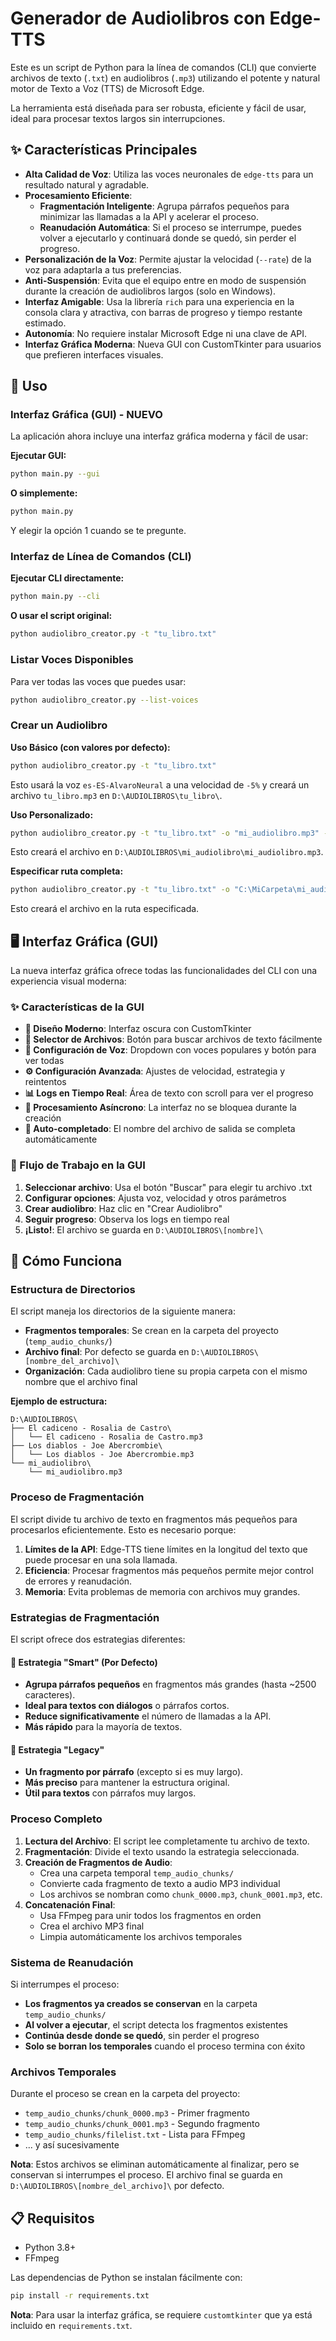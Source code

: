 # Generador de Audiolibros con Edge-TTS

Este es un script de Python para la línea de comandos (CLI) que convierte archivos de texto (`.txt`) en audiolibros (`.mp3`) utilizando el potente y natural motor de Texto a Voz (TTS) de Microsoft Edge.

La herramienta está diseñada para ser robusta, eficiente y fácil de usar, ideal para procesar textos largos sin interrupciones.

## ✨ Características Principales

- **Alta Calidad de Voz**: Utiliza las voces neuronales de `edge-tts` para un resultado natural y agradable.
- **Procesamiento Eficiente**:
    - **Fragmentación Inteligente**: Agrupa párrafos pequeños para minimizar las llamadas a la API y acelerar el proceso.
    - **Reanudación Automática**: Si el proceso se interrumpe, puedes volver a ejecutarlo y continuará donde se quedó, sin perder el progreso.
- **Personalización de la Voz**: Permite ajustar la velocidad (`--rate`) de la voz para adaptarla a tus preferencias.
- **Anti-Suspensión**: Evita que el equipo entre en modo de suspensión durante la creación de audiolibros largos (solo en Windows).
- **Interfaz Amigable**: Usa la librería `rich` para una experiencia en la consola clara y atractiva, con barras de progreso y tiempo restante estimado.
- **Autonomía**: No requiere instalar Microsoft Edge ni una clave de API.
- **Interfaz Gráfica Moderna**: Nueva GUI con CustomTkinter para usuarios que prefieren interfaces visuales.

## 🚀 Uso

### Interfaz Gráfica (GUI) - **NUEVO**

La aplicación ahora incluye una interfaz gráfica moderna y fácil de usar:

**Ejecutar GUI:**
```bash
python main.py --gui
```

**O simplemente:**
```bash
python main.py
```
Y elegir la opción 1 cuando se te pregunte.

### Interfaz de Línea de Comandos (CLI)

**Ejecutar CLI directamente:**
```bash
python main.py --cli
```

**O usar el script original:**
```bash
python audiolibro_creator.py -t "tu_libro.txt"
```

### Listar Voces Disponibles

Para ver todas las voces que puedes usar:
```bash
python audiolibro_creator.py --list-voices
```

### Crear un Audiolibro

**Uso Básico (con valores por defecto):**
```bash
python audiolibro_creator.py -t "tu_libro.txt"
```
Esto usará la voz `es-ES-AlvaroNeural` a una velocidad de `-5%` y creará un archivo `tu_libro.mp3` en `D:\AUDIOLIBROS\tu_libro\`.

**Uso Personalizado:**
```bash
python audiolibro_creator.py -t "tu_libro.txt" -o "mi_audiolibro.mp3" -v "es-MX-DaliaNeural" --rate=+10%
```
Esto creará el archivo en `D:\AUDIOLIBROS\mi_audiolibro\mi_audiolibro.mp3`.

**Especificar ruta completa:**
```bash
python audiolibro_creator.py -t "tu_libro.txt" -o "C:\MiCarpeta\mi_audiolibro.mp3"
```
Esto creará el archivo en la ruta especificada.

## 🖥️ Interfaz Gráfica (GUI)

La nueva interfaz gráfica ofrece todas las funcionalidades del CLI con una experiencia visual moderna:

### ✨ Características de la GUI

- **🎨 Diseño Moderno**: Interfaz oscura con CustomTkinter
- **📁 Selector de Archivos**: Botón para buscar archivos de texto fácilmente
- **🎤 Configuración de Voz**: Dropdown con voces populares y botón para ver todas
- **⚙️ Configuración Avanzada**: Ajustes de velocidad, estrategia y reintentos
- **📊 Logs en Tiempo Real**: Área de texto con scroll para ver el progreso
- **🔄 Procesamiento Asíncrono**: La interfaz no se bloquea durante la creación
- **📂 Auto-completado**: El nombre del archivo de salida se completa automáticamente

### 🎯 Flujo de Trabajo en la GUI

1. **Seleccionar archivo**: Usa el botón "Buscar" para elegir tu archivo .txt
2. **Configurar opciones**: Ajusta voz, velocidad y otros parámetros
3. **Crear audiolibro**: Haz clic en "Crear Audiolibro"
4. **Seguir progreso**: Observa los logs en tiempo real
5. **¡Listo!**: El archivo se guarda en `D:\AUDIOLIBROS\[nombre]\`

## 🔧 Cómo Funciona

### Estructura de Directorios

El script maneja los directorios de la siguiente manera:

- **Fragmentos temporales**: Se crean en la carpeta del proyecto (`temp_audio_chunks/`)
- **Archivo final**: Por defecto se guarda en `D:\AUDIOLIBROS\[nombre_del_archivo]\`
- **Organización**: Cada audiolibro tiene su propia carpeta con el mismo nombre que el archivo final

**Ejemplo de estructura:**
```
D:\AUDIOLIBROS\
├── El cadiceno - Rosalia de Castro\
│   └── El cadiceno - Rosalia de Castro.mp3
├── Los diablos - Joe Abercrombie\
│   └── Los diablos - Joe Abercrombie.mp3
└── mi_audiolibro\
    └── mi_audiolibro.mp3
```

### Proceso de Fragmentación

El script divide tu archivo de texto en fragmentos más pequeños para procesarlos eficientemente. Esto es necesario porque:

1. **Límites de la API**: Edge-TTS tiene límites en la longitud del texto que puede procesar en una sola llamada.
2. **Eficiencia**: Procesar fragmentos más pequeños permite mejor control de errores y reanudación.
3. **Memoria**: Evita problemas de memoria con archivos muy grandes.

### Estrategias de Fragmentación

El script ofrece dos estrategias diferentes:

#### 🧠 Estrategia "Smart" (Por Defecto)
- **Agrupa párrafos pequeños** en fragmentos más grandes (hasta ~2500 caracteres).
- **Ideal para textos con diálogos** o párrafos cortos.
- **Reduce significativamente** el número de llamadas a la API.
- **Más rápido** para la mayoría de textos.

#### 📝 Estrategia "Legacy"
- **Un fragmento por párrafo** (excepto si es muy largo).
- **Más preciso** para mantener la estructura original.
- **Útil para textos** con párrafos muy largos.

### Proceso Completo

1. **Lectura del Archivo**: El script lee completamente tu archivo de texto.
2. **Fragmentación**: Divide el texto usando la estrategia seleccionada.
3. **Creación de Fragmentos de Audio**: 
   - Crea una carpeta temporal `temp_audio_chunks/`
   - Convierte cada fragmento de texto a audio MP3 individual
   - Los archivos se nombran como `chunk_0000.mp3`, `chunk_0001.mp3`, etc.
4. **Concatenación Final**: 
   - Usa FFmpeg para unir todos los fragmentos en orden
   - Crea el archivo MP3 final
   - Limpia automáticamente los archivos temporales

### Sistema de Reanudación

Si interrumpes el proceso:
- **Los fragmentos ya creados se conservan** en la carpeta `temp_audio_chunks/`
- **Al volver a ejecutar**, el script detecta los fragmentos existentes
- **Continúa desde donde se quedó**, sin perder el progreso
- **Solo se borran los temporales** cuando el proceso termina con éxito

### Archivos Temporales

Durante el proceso se crean en la carpeta del proyecto:
- `temp_audio_chunks/chunk_0000.mp3` - Primer fragmento
- `temp_audio_chunks/chunk_0001.mp3` - Segundo fragmento
- `temp_audio_chunks/filelist.txt` - Lista para FFmpeg
- ... y así sucesivamente

**Nota**: Estos archivos se eliminan automáticamente al finalizar, pero se conservan si interrumpes el proceso. El archivo final se guarda en `D:\AUDIOLIBROS\[nombre_del_archivo]\` por defecto.

## 📋 Requisitos

- Python 3.8+
- FFmpeg

Las dependencias de Python se instalan fácilmente con:
```bash
pip install -r requirements.txt
```

**Nota**: Para usar la interfaz gráfica, se requiere `customtkinter` que ya está incluido en `requirements.txt`. 